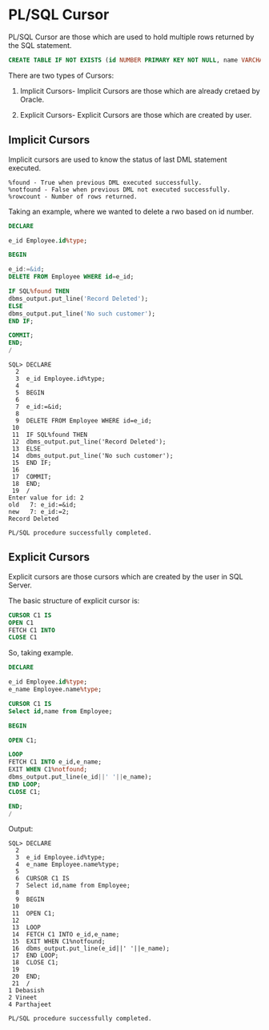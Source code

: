 # PL/SQL Cursor

PL/SQL Cursor are those which are used to hold multiple rows returned by the SQL statement.

```sql
CREATE TABLE IF NOT EXISTS (id NUMBER PRIMARY KEY NOT NULL, name VARCHAR2(10) NOT NULL, age NUMBER);
```

There are two types of Cursors:

1. Implicit Cursors- Implicit Cursors are those which are already cretaed by Oracle.

2. Explicit Cursors- Explicit Cursors are those which are created by user.

## Implicit Cursors

Implicit cursors are used to know the status of last DML statement executed.

```text
%found - True when previous DML executed successfully.
%notfound - False when previous DML not executed successfully.
%rowcount - Number of rows returned.
```

Taking an example, where we wanted to delete a rwo based on id number.

```sql
DECLARE

e_id Employee.id%type;

BEGIN

e_id:=&id;
DELETE FROM Employee WHERE id=e_id;

IF SQL%found THEN
dbms_output.put_line('Record Deleted');
ELSE
dbms_output.put_line('No such customer');
END IF;

COMMIT;
END;
/
```

```text
SQL> DECLARE
  2
  3  e_id Employee.id%type;
  4
  5  BEGIN
  6
  7  e_id:=&id;
  8
  9  DELETE FROM Employee WHERE id=e_id;
 10
 11  IF SQL%found THEN
 12  dbms_output.put_line('Record Deleted');
 13  ELSE
 14  dbms_output.put_line('No such customer');
 15  END IF;
 16
 17  COMMIT;
 18  END;
 19  /
Enter value for id: 2
old   7: e_id:=&id;
new   7: e_id:=2;
Record Deleted

PL/SQL procedure successfully completed.
```

## Explicit Cursors

Explicit cursors are those cursors which are created by the user in SQL Server.

The basic structure of explicit cursor is:

```sql
CURSOR C1 IS
OPEN C1
FETCH C1 INTO 
CLOSE C1
```

So, taking example.

```sql
DECLARE

e_id Employee.id%type;
e_name Employee.name%type;

CURSOR C1 IS
Select id,name from Employee;

BEGIN

OPEN C1;

LOOP
FETCH C1 INTO e_id,e_name;
EXIT WHEN C1%notfound;
dbms_output.put_line(e_id||' '||e_name);
END LOOP;
CLOSE C1;

END;
/

```

Output:

```text
SQL> DECLARE
  2
  3  e_id Employee.id%type;
  4  e_name Employee.name%type;
  5
  6  CURSOR C1 IS
  7  Select id,name from Employee;
  8
  9  BEGIN
 10
 11  OPEN C1;
 12
 13  LOOP
 14  FETCH C1 INTO e_id,e_name;
 15  EXIT WHEN C1%notfound;
 16  dbms_output.put_line(e_id||' '||e_name);
 17  END LOOP;
 18  CLOSE C1;
 19
 20  END;
 21  /
1 Debasish
2 Vineet
4 Parthajeet

PL/SQL procedure successfully completed.
```

